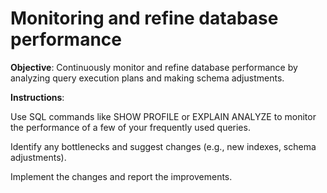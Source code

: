 # Monitoring and refine database performance

**Objective**: Continuously monitor and refine database performance by analyzing query execution plans and making schema adjustments.

**Instructions**:

Use SQL commands like SHOW PROFILE or EXPLAIN ANALYZE to monitor the performance of a few of your frequently used queries.

Identify any bottlenecks and suggest changes (e.g., new indexes, schema adjustments).

Implement the changes and report the improvements.
